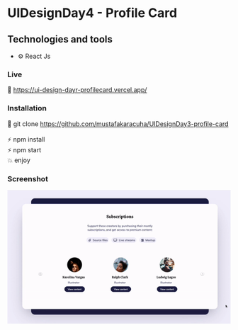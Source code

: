 # UIDesignDay4 - Profile Card

## Technologies and tools

- ⚙️ React Js 


### Live

🔗 https://ui-design-dayr-profilecard.vercel.app/

### Installation

🔗 git clone https://github.com/mustafakaracuha/UIDesignDay3-profile-card
<br/>
<br/>
⚡️  npm install <br/>
⚡️  npm start <br/>
💥 enjoy 

### Screenshot

<img align="center"  width="800" width="800"  src="https://github.com/mustafakaracuha/UIDesignDay3-subscription-card/blob/master/src/assets/img/app.gif" alt="muskaracuha" />
